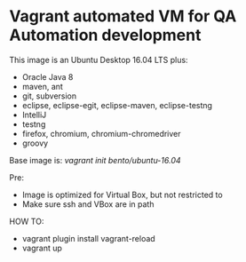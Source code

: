 # Vagrant automated VM for QA Automation development

This image is an Ubuntu Desktop 16.04 LTS plus:
  -  Oracle Java 8
  -  maven,  ant  
  -  git, subversion 
  -  eclipse, eclipse-egit, eclipse-maven, eclipse-testng
  -  IntelliJ
  -  testng 
  -  firefox, chromium, chromium-chromedriver
  -  groovy

Base image is: 
  *vagrant init bento/ubuntu-16.04*

Pre:
  -  Image is optimized for Virtual Box, but not restricted to
  -  Make sure ssh and VBox are in path

HOW TO:
  -  vagrant plugin install vagrant-reload
  -  vagrant up
